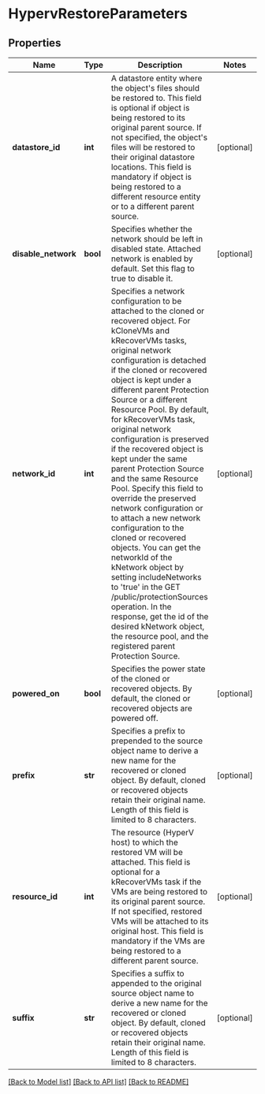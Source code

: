 # HypervRestoreParameters

## Properties
Name | Type | Description | Notes
------------ | ------------- | ------------- | -------------
**datastore_id** | **int** | A datastore entity where the object&#39;s files should be restored to. This field is optional if object is being restored to its original parent source. If not specified, the object&#39;s files will be restored to their original datastore locations. This field is mandatory if object is being restored to a different resource entity or to a different parent source. | [optional] 
**disable_network** | **bool** | Specifies whether the network should be left in disabled state. Attached network is enabled by default. Set this flag to true to disable it. | [optional] 
**network_id** | **int** | Specifies a network configuration to be attached to the cloned or recovered object. For kCloneVMs and kRecoverVMs tasks, original network configuration is detached if the cloned or recovered object is kept under a different parent Protection Source or a different Resource Pool. By default, for kRecoverVMs task, original network configuration is preserved if the recovered object is kept under the same parent Protection Source and the same Resource Pool. Specify this field to override the preserved network configuration or to attach a new network configuration to the cloned or recovered objects. You can get the networkId of the kNetwork object by setting includeNetworks to &#39;true&#39; in the GET /public/protectionSources operation. In the response, get the id of the desired kNetwork object, the resource pool, and the registered parent Protection Source. | [optional] 
**powered_on** | **bool** | Specifies the power state of the cloned or recovered objects. By default, the cloned or recovered objects are powered off. | [optional] 
**prefix** | **str** | Specifies a prefix to prepended to the source object name to derive a new name for the recovered or cloned object. By default, cloned or recovered objects retain their original name. Length of this field is limited to 8 characters. | [optional] 
**resource_id** | **int** | The resource (HyperV host) to which the restored VM will be attached.  This field is optional for a kRecoverVMs task if the VMs are being restored to its original parent source. If not specified, restored VMs will be attached to its original host. This field is mandatory if the VMs are being restored to a different parent source. | [optional] 
**suffix** | **str** | Specifies a suffix to appended to the original source object name to derive a new name for the recovered or cloned object. By default, cloned or recovered objects retain their original name. Length of this field is limited to 8 characters. | [optional] 

[[Back to Model list]](../README.md#documentation-for-models) [[Back to API list]](../README.md#documentation-for-api-endpoints) [[Back to README]](../README.md)


